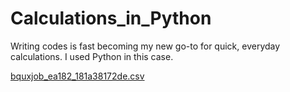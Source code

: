 # Calculations_in_Python
Writing codes is fast becoming my new go-to for quick, everyday calculations. I used Python in this case.


[bquxjob_ea182_181a38172de.csv](https://github.com/PaulinaJohn/Calculations_in_Python/files/8988887/bquxjob_ea182_181a38172de.csv)

